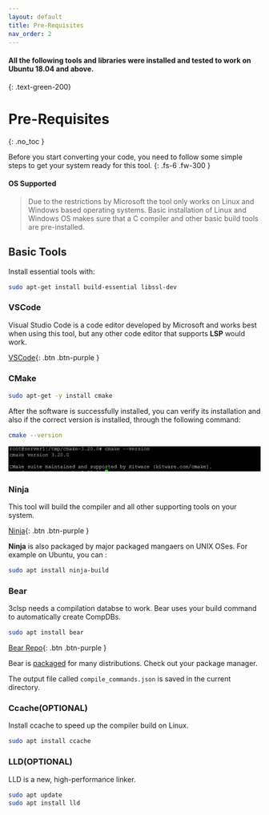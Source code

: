 ```yaml
---
layout: default
title: Pre-Requisites
nav_order: 2
---
```

#### All the following tools and libraries were installed and tested to work on Ubuntu 18.04 and above.
{: .text-green-200}
# Pre-Requisites
{: .no_toc }

Before you start converting your code, you need to follow some simple steps to get your system ready for this tool.
{: .fs-6 .fw-300 }

#### [](#header-4) OS Supported

> Due to the restrictions by Microsoft the tool only works on Linux and Windows based operating systems.
> Basic installation of Linux and Windows OS makes sure that a C compiler and other basic build tools are pre-installed.

## [](#header-2) Basic Tools

Install essential tools with:
```sh
sudo apt-get install build-essential libssl-dev
```

### [](#header-3)VSCode
Visual Studio Code is a code editor developed by Microsoft and works best when using this tool, but any other code editor that supports **LSP** would work.

[VSCode](https://code.visualstudio.com/download){: .btn .btn-purple }

### [](#header-3)CMake

```sh
sudo apt-get -y install cmake
```
After the software is successfully installed, you can verify its installation and also if the correct version is installed, through the following command:
```sh
cmake --version
```
![](../assets/images/cmake-version.webp)


### [](#header-3)Ninja

This tool will build the compiler and all other supporting tools on your system.

[Ninja](https://github.com/ninja-build/ninja/releases){: .btn .btn-purple }

**Ninja** is also packaged by major packaged mangaers on UNIX OSes. For example on Ubuntu, you can :

```sh
sudo apt install ninja-build
```
### [](#header-3)Bear
3clsp needs a compilation databse to work. Bear uses your build command to automatically create CompDBs.

```sh
sudo apt install bear
```
[Bear Repo](https://github.com/rizsotto/Bear){: .btn .btn-purple }

Bear is [packaged](https://repology.org/project/bear/versions) for many distributions. Check out your package manager.

The output file called `compile_commands.json` is saved in the current directory.


### [](#header-3)Ccache(OPTIONAL)

Install ccache to speed up the compiler build on Linux.

```sh
sudo apt install ccache
```


### [](#header-3)LLD(OPTIONAL)

   LLD is a new, high-performance linker.

```sh
sudo apt update
sudo apt install lld
```
